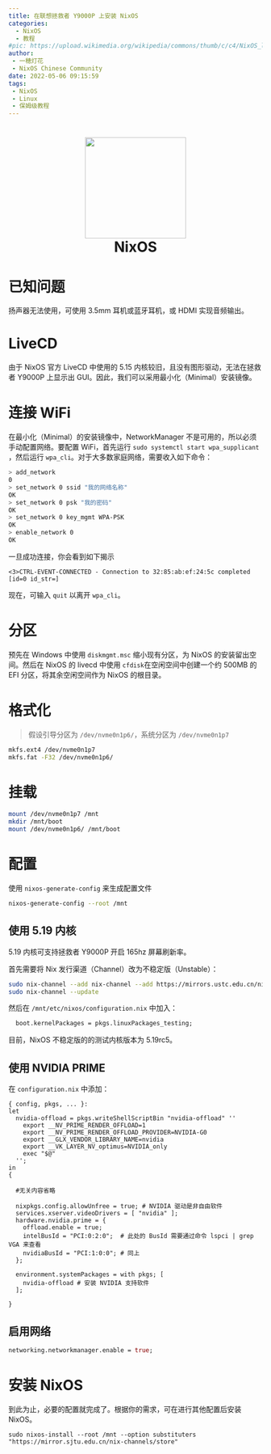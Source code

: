 ```yaml
---
title: 在联想拯救者 Y9000P 上安装 NixOS
categories: 
  - NixOS
  - 教程
#pic: https://upload.wikimedia.org/wikipedia/commons/thumb/c/c4/NixOS_logo.svg/1280px-NixOS_logo.svg.png
author: 
 - 一穂灯花
 - NixOS Chinese Community
date: 2022-05-06 09:15:59
tags: 
 - NixOS
 - Linux
 - 保姆级教程
---
```


<h1 align="center">
  <img src="https://pic.lanta.cyou/img/nix-snowflake.svg" width="200">
  <br>NixOS<br>
</h1>

<div class="info">

# 已知问题

扬声器无法使用，可使用 3.5mm 耳机或蓝牙耳机，或 HDMI 实现音频输出。



# LiveCD 

 由于 NixOS 官方 LiveCD 中使用的 5.15 内核较旧，且没有图形驱动，无法在拯救者 Y9000P 上显示出 GUI。因此，我们可以采用最小化（Minimal）安装镜像。



# 连接 WiFi

在最小化（Minimal）的安装镜像中，NetworkManager 不是可用的，所以必须手动配置网络。要配置 WiFi，首先运行 `sudo systemctl start wpa_supplicant` ，然后运行 `wpa_cli`。对于大多数家庭网络，需要收入如下命令：



```bash
> add_network
0
> set_network 0 ssid "我的网络名称"
OK
> set_network 0 psk "我的密码"
OK
> set_network 0 key_mgmt WPA-PSK
OK
> enable_network 0
OK

```

一旦成功连接，你会看到如下揭示

```
<3>CTRL-EVENT-CONNECTED - Connection to 32:85:ab:ef:24:5c completed [id=0 id_str=]
```

现在，可输入 `quit` 以离开 `wpa_cli`。

# 分区

预先在 Windows 中使用 `diskmgmt.msc` 缩小现有分区，为 NixOS 的安装留出空间。然后在 NixOS 的 livecd 中使用 `cfdisk`在空闲空间中创建一个约 500MB 的 EFI 分区，将其余空闲空间作为 NixOS 的根目录。



# 格式化

> 假设引导分区为 `/dev/nvme0n1p6/`，系统分区为 `/dev/nvme0n1p7`

```bash
mkfs.ext4 /dev/nvme0n1p7
mkfs.fat -F32 /dev/nvme0n1p6/
```



# 挂载

```bash
mount /dev/nvme0n1p7 /mnt
mkdir /mnt/boot
mount /dev/nvme0n1p6/ /mnt/boot
```



# 配置

使用 `nixos-generate-config` 来生成配置文件

```bash
nixos-generate-config --root /mnt
```



## 使用 5.19 内核

5.19 内核可支持拯救者 Y9000P 开启 165hz 屏幕刷新率。

首先需要将 Nix 发行渠道（Channel）改为不稳定版（Unstable）：

```bash
sudo nix-channel --add nix-channel --add https://mirrors.ustc.edu.cn/nix-channels/nixos-unstable nixos
sudo nix-channel --update
```



然后在 `/mnt/etc/nixos/configuration.nix` 中加入：

```nix
  boot.kernelPackages = pkgs.linuxPackages_testing;
```

目前，NixOS 不稳定版的的测试内核版本为 5.19rc5。



## 使用 NVIDIA PRIME

在 `configuration.nix` 中添加：

```
{ config, pkgs, ... }:
let
  nvidia-offload = pkgs.writeShellScriptBin "nvidia-offload" ''
    export __NV_PRIME_RENDER_OFFLOAD=1
    export __NV_PRIME_RENDER_OFFLOAD_PROVIDER=NVIDIA-G0
    export __GLX_VENDOR_LIBRARY_NAME=nvidia
    export __VK_LAYER_NV_optimus=NVIDIA_only
    exec "$@"
  '';
in
{

  #无关内容省略

  nixpkgs.config.allowUnfree = true; # NVIDIA 驱动是非自由软件
  services.xserver.videoDrivers = [ "nvidia" ];
  hardware.nvidia.prime = {
    offload.enable = true;
    intelBusId = "PCI:0:2:0";  # 此处的 BusId 需要通过命令 lspci | grep VGA 来查看
    nvidiaBusId = "PCI:1:0:0"; # 同上
  };
  
  environment.systemPackages = with pkgs; [
    nvidia-offload # 安装 NVIDIA 支持软件
  ];
  
}
```



## 启用网络

```nix
networking.networkmanager.enable = true; 
```





# 安装 NixOS

到此为止，必要的配置就完成了。根据你的需求，可在进行其他配置后安装 NixOS。

```
sudo nixos-install --root /mnt --option substituters "https://mirror.sjtu.edu.cn/nix-channels/store"
```

